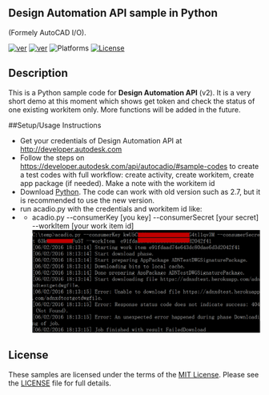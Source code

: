 ## Design Automation API sample in Python
(Formely AutoCAD I/O).

[![ver](https://img.shields.io/badge/language-python-orange.svg)](https://www.python.org/)
 [![ver](https://img.shields.io/badge/Design%20Automation%20API-2.0-blue.svg)](https://developer.autodesk.com/api/autocadio/v2/)
![Platforms](https://img.shields.io/badge/platform-windows%20%7C%20osx%20%7C%20linux-lightgray.svg)
 [![License](http://img.shields.io/:license-mit-red.svg)](http://opensource.org/licenses/MIT)
 
## Description
This is a Python sample code for <b>Design Automation API</b> (v2). It is a very short demo at this moment which shows get token and check the status of one existing workitem only. More functions will be added in the future.
 
##Setup/Usage Instructions
* Get your credentials of Design Automation API at http://developer.autodesk.com
* Follow the steps on https://developer.autodesk.com/api/autocadio/#sample-codes to create a test codes with full workflow: create activity, create workitem, create app package (if needed). Make a note with the workitem id
* Download [Python](https://www.python.org/downloads/). The code can work with old version such as 2.7, but it is recommended to use the new version.
* run acadio.py with the  credentials and workitem id like:
* * acadio.py --consumerKey [you key] --consumerSecret [your secret] --workItem  [your work item id]
![thumbnail](/help/testdemo.png)

 
 ## License
 These samples are licensed under the terms of the [MIT License](http://opensource.org/licenses/MIT). Please see the [LICENSE](LICENSE) file for full details.
